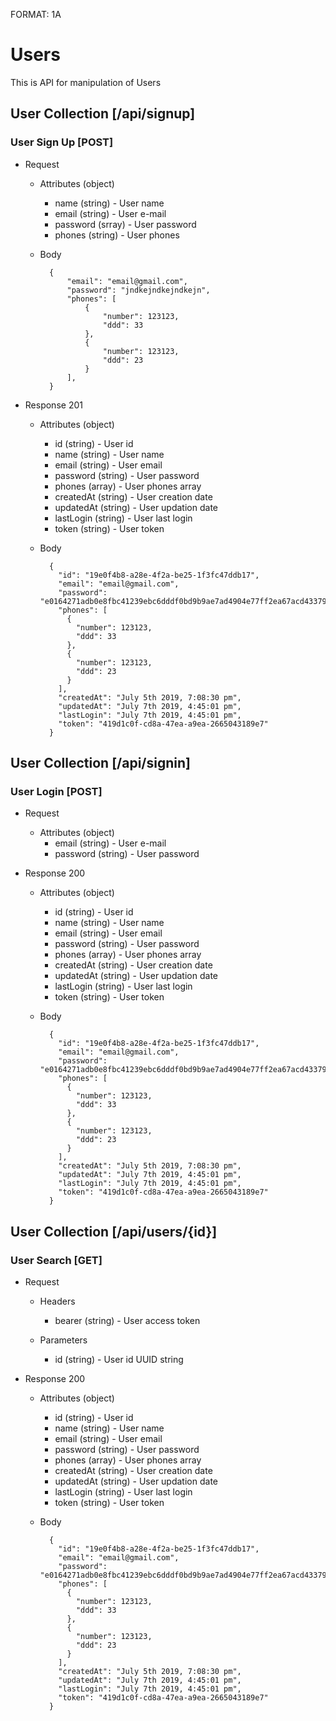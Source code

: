 FORMAT: 1A

# Users

This is API for manipulation of Users

## User Collection [/api/signup]

### User Sign Up [POST]

- Request

  - Attributes (object)

    - name (string) - User name
    - email (string) - User e-mail
    - password (srray) - User password
    - phones (string) - User phones

  - Body

          {
              "email": "email@gmail.com",
              "password": "jndkejndkejndkejn",
              "phones": [
                  {
                      "number": 123123,
                      "ddd": 33
                  },
                  {
                      "number": 123123,
                      "ddd": 23
                  }
              ],
          }

- Response 201

  - Attributes (object)

    - id (string) - User id
    - name (string) - User name
    - email (string) - User email
    - password (string) - User password
    - phones (array) - User phones array
    - createdAt (string) - User creation date
    - updatedAt (string) - User updation date
    - lastLogin (string) - User last login
    - token (string) - User token

  - Body

          {
            "id": "19e0f4b8-a28e-4f2a-be25-1f3fc47ddb17",
            "email": "email@gmail.com",
            "password": "e0164271adb0e8fbc41239ebc6dddf0bd9b9ae7ad4904e77ff2ea67acd433791",
            "phones": [
              {
                "number": 123123,
                "ddd": 33
              },
              {
                "number": 123123,
                "ddd": 23
              }
            ],
            "createdAt": "July 5th 2019, 7:08:30 pm",
            "updatedAt": "July 7th 2019, 4:45:01 pm",
            "lastLogin": "July 7th 2019, 4:45:01 pm",
            "token": "419d1c0f-cd8a-47ea-a9ea-2665043189e7"
          }

## User Collection [/api/signin]

### User Login [POST]

- Request

  - Attributes (object)
    - email (string) - User e-mail
    - password (string) - User password

- Response 200

  - Attributes (object)

    - id (string) - User id
    - name (string) - User name
    - email (string) - User email
    - password (string) - User password
    - phones (array) - User phones array
    - createdAt (string) - User creation date
    - updatedAt (string) - User updation date
    - lastLogin (string) - User last login
    - token (string) - User token

  - Body

          {
            "id": "19e0f4b8-a28e-4f2a-be25-1f3fc47ddb17",
            "email": "email@gmail.com",
            "password": "e0164271adb0e8fbc41239ebc6dddf0bd9b9ae7ad4904e77ff2ea67acd433791",
            "phones": [
              {
                "number": 123123,
                "ddd": 33
              },
              {
                "number": 123123,
                "ddd": 23
              }
            ],
            "createdAt": "July 5th 2019, 7:08:30 pm",
            "updatedAt": "July 7th 2019, 4:45:01 pm",
            "lastLogin": "July 7th 2019, 4:45:01 pm",
            "token": "419d1c0f-cd8a-47ea-a9ea-2665043189e7"
          }

## User Collection [/api/users/{id}]

### User Search [GET]

- Request

  - Headers

    - bearer (string) - User access token

  - Parameters
    - id (string) - User id UUID string

- Response 200

  - Attributes (object)

    - id (string) - User id
    - name (string) - User name
    - email (string) - User email
    - password (string) - User password
    - phones (array) - User phones array
    - createdAt (string) - User creation date
    - updatedAt (string) - User updation date
    - lastLogin (string) - User last login
    - token (string) - User token

  - Body
    
          {
            "id": "19e0f4b8-a28e-4f2a-be25-1f3fc47ddb17",
            "email": "email@gmail.com",
            "password": "e0164271adb0e8fbc41239ebc6dddf0bd9b9ae7ad4904e77ff2ea67acd433791",
            "phones": [
              {
                "number": 123123,
                "ddd": 33
              },
              {
                "number": 123123,
                "ddd": 23
              }
            ],
            "createdAt": "July 5th 2019, 7:08:30 pm",
            "updatedAt": "July 7th 2019, 4:45:01 pm",
            "lastLogin": "July 7th 2019, 4:45:01 pm",
            "token": "419d1c0f-cd8a-47ea-a9ea-2665043189e7"
          }
